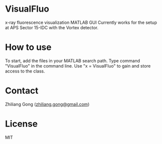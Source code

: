 # VisualFluo
x-ray fluorescence visualization MATLAB GUI
Currently works for the setup at APS Sector 15-IDC with the Vortex detector.

# How to use
To start, add the files in your MATLAB search path.
Type command "VisualFluo" in the command line.
Use "x = VisualFluo" to gain and store access to the class.

# Contact
Zhiliang Gong (zhiliang.gong@gmail.com)

# License
MIT